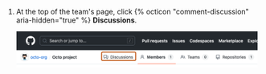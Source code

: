 1. At the top of the team's page, click {% octicon "comment-discussion" aria-hidden="true" %} **Discussions**.

   ![Screenshot of the header of a team's page. A tab, labeled with a comment icon and "Discussions", is outlined in dark orange.](/assets/images/help/teams/org-team-page-discussions-tab.png)
